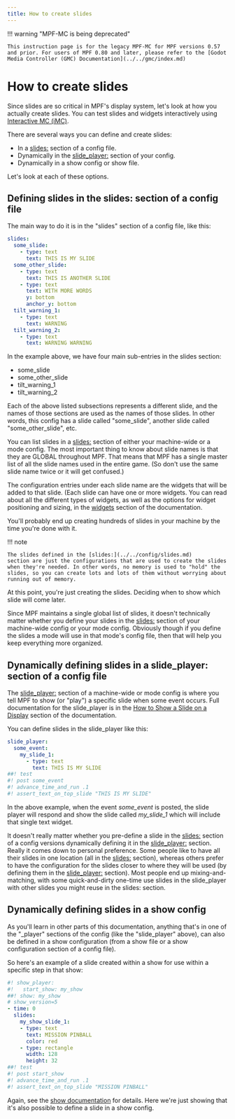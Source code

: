 ```yaml
---
title: How to create slides
---
```


!!! warning "MPF-MC is being deprecated"

    This instruction page is for the legacy MPF-MC for MPF versions 0.57 and prior. For users of MPF 0.80 and later, please refer to the [Godot Media Controller (GMC) Documentation](../../gmc/index.md)

# How to create slides


Since slides are so critical in MPF's display system, let's look at
how you actually create slides. You can test slides and widgets
interactively using
[Interactive MC (iMC)](../../tools/imc.md).

There are several ways you can define and create slides:

* In a [slides:](../../config/slides.md) section of a
    config file.
* Dynamically in the [slide_player:](../../config/slide_player.md) section of your config.
* Dynamically in a show config or show file.

Let's look at each of these options.

## Defining slides in the slides: section of a config file

The main way to do it is in the "slides" section of a config file,
like this:

``` yaml
slides:
  some_slide:
    - type: text
      text: THIS IS MY SLIDE
  some_other_slide:
    - type: text
      text: THIS IS ANOTHER SLIDE
    - type: text
      text: WITH MORE WORDS
      y: bottom
      anchor_y: bottom
  tilt_warning_1:
    - type: text
      text: WARNING
  tilt_warning_2:
    - type: text
      text: WARNING WARNING
```

In the example above, we have four main sub-entries in the slides
section:

* some_slide
* some_other_slide
* tilt_warning_1
* tilt_warning_2

Each of the above listed subsections represents a different slide, and
the names of those sections are used as the names of those slides. In
other words, this config has a slide called "some_slide", another
slide called "some_other_slide", etc.

You can list slides in a [slides:](../../config/slides.md)
section of either your machine-wide or a mode config. The most important
thing to know about slide names is that they are GLOBAL throughout MPF.
That means that MPF has a single master list of all the slide names used
in the entire game. (So don't use the same slide name twice or it will
get confused.)

The configuration entries under each slide name are the widgets that
will be added to that slide. (Each slide can have one or more widgets.
You can read about all the different types of widgets, as well as the
options for widget positioning and sizing, in the
[widgets](../widgets/index.md)
section of the documentation.

You'll probably end up creating hundreds of slides in your machine by
the time you're done with it.

!!! note

    The slides defined in the [slides:](../../config/slides.md)
    section are just the configurations that are used to create the slides
    when they're needed. In other words, no memory is used to "hold" the
    slides, so you can create lots and lots of them without worrying about
    running out of memory.

At this point, you're just creating the slides. Deciding when to show
which slide will come later.

Since MPF maintains a single global list of slides, it doesn't
technically matter whether you define your slides in the
[slides:](../../config/slides.md) section of your
machine-wide config or your mode config. Obviously though if you define
the slides a mode will use in that mode's config file, then that will
help you keep everything more organized.

## Dynamically defining slides in a slide_player: section of a config file

The [slide_player:](../../config/slide_player.md) section of a
machine-wide or mode config is where you tell MPF to show (or "play")
a specific slide when some event occurs. Full documentation for the
slide_player is in the [How to Show a Slide on a Display](showing_slides.md)
section of the documentation.

You can define slides in the slide_player like this:

``` yaml
slide_player:
  some_event:
    my_slide_1:
      - type: text
        text: THIS IS MY SLIDE
##! test
#! post some_event
#! advance_time_and_run .1
#! assert_text_on_top_slide "THIS IS MY SLIDE"
```

In the above example, when the event *some_event* is posted, the slide
player will respond and show the slide called *my_slide_1* which will
include that single text widget.

It doesn't really matter whether you pre-define a slide in the
[slides:](../../config/slides.md) section of a config
versions dynamically defining it in the
[slide_player:](../../config/slide_player.md) section. Really it
comes down to personal preference. Some people like to have all their
slides in one location (all in the [slides:](../../config/slides.md) section), whereas others prefer to have the configuration
for the slides closer to where they will be used (by defining them in
the [slide_player:](../../config/slide_player.md) section). Most
people end up mixing-and-matching, with some quick-and-dirty one-time
use slides in the slide_player with other slides you might reuse in the
slides: section.

## Dynamically defining slides in a show config

As you'll learn in other parts of this documentation, anything that's
in one of the "_player" sections of the config (like the
"slide_player" above), can also be defined in a show configuration
(from a show file or a show configuration section of a config file).

So here's an example of a slide created within a show for use within a
specific step in that show:

``` yaml
#! show_player:
#!   start_show: my_show
##! show: my_show
# show_version=5
- time: 0
  slides:
    my_show_slide_1:
    - type: text
      text: MISSION PINBALL
      color: red
    - type: rectangle
      width: 128
      height: 32
##! test
#! post start_show
#! advance_time_and_run .1
#! assert_text_on_top_slide "MISSION PINBALL"
```

Again, see the [show documentation](../../shows/index.md) for details. Here we're just showing that it's also
possible to define a slide in a show config.
